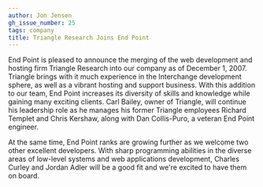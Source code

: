 ```yaml
---
author: Jon Jensen
gh_issue_number: 25
tags: company
title: Triangle Research Joins End Point
---
```


End Point is pleased to announce the merging of the web development and hosting firm Triangle Research into our company as of December 1, 2007. Triangle brings with it much experience in the Interchange development sphere, as well as a vibrant hosting and support business. With this addition to our team, End Point increases its diversity of skills and knowledge while gaining many exciting clients. Carl Bailey, owner of Triangle, will continue his leadership role as he manages his former Triangle employees Richard Templet and Chris Kershaw, along with Dan Collis-Puro, a veteran End Point engineer.

At the same time, End Point ranks are growing further as we welcome two other excellent developers. With sharp programming abilities in the diverse areas of low-level systems and web applications development, Charles Curley and Jordan Adler will be a good fit and we're excited to have them on board.
